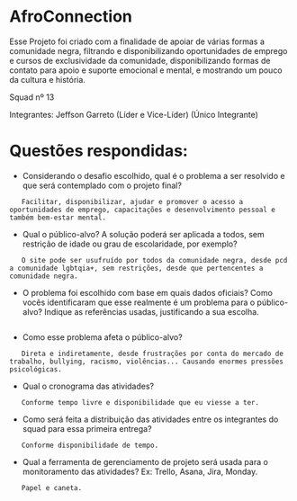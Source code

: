 # AfroConnection

Esse Projeto foi criado com a finalidade de apoiar de várias formas a comunidade negra, filtrando e disponibilizando oportunidades de emprego e cursos de exclusividade da comunidade, disponibilizando formas de contato para apoio e suporte emocional e mental, e mostrando um pouco da cultura e história.

Squad nº 13

Integrantes: Jeffson Garreto (Líder e Vice-Líder) (Único Integrante)



# Questões respondidas:
- Considerando o desafio escolhido, qual é o problema a ser resolvido e que será contemplado com o projeto final?  
```
   Facilitar, disponibilizar, ajudar e promover o acesso a oportunidades de emprego, capacitações e desenvolvimento pessoal e também bem-estar mental.
```

- Qual o público-alvo? A solução poderá ser aplicada a todos, sem restrição de idade ou grau de escolaridade, por exemplo?  
```
   O site pode ser usufruído por todos da comunidade negra, desde pcd a comunidade lgbtqia+, sem restrições, desde que pertencentes a comunidade negra.
```

- O problema foi escolhido com base em quais dados oficiais? Como vocês identificaram que esse realmente é um problema para o público-alvo? Indique as referências usadas, justificando a sua escolha.  
```

```

- Como esse problema afeta o público-alvo? 
```
   Direta e indiretamente, desde frustrações por conta do mercado de trabalho, bullying, racismo, violências... Causando enormes pressões psicológicas.
```

- Qual o cronograma das atividades?  
```
   Conforme tempo livre e disponibilidade que eu viesse a ter.
```

- Como será feita a distribuição das atividades entre os integrantes do squad para essa primeira entrega?  
```
   Conforme disponibilidade de tempo.
```

- Qual a ferramenta de gerenciamento de projeto será usada para o monitoramento das atividades? Ex: Trello, Asana, Jira, Monday. 
```
   Papel e caneta.
```

